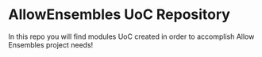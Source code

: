 # AllowEnsembles UoC Repository
In this repo you will find modules UoC created in order to accomplish Allow Ensembles project needs!